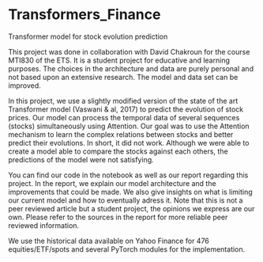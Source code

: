 # Transformers_Finance
Transformer model for stock evolution prediction 

This project was done in collaboration with David Chakroun for the course MTI830 of the ETS. It is a student project for educative and learning purposes. 
The choices in the architecture and data are purely personal and not based upon an extensive research. The model and data set can be improved. 

In this project, we use a slightly modified version of the state of the art Transformer model (Vaswani & al, 2017) to predict the evolution of stock prices. Our model can process the temporal data of several sequences (stocks) simultaneously using Attention. Our goal was to use the Attention mechanism to learn the complex relations between stocks and better predict their evolutions.
In short, it did not work. Although we were able to create a model able to compare the stocks against each others, the predictions of the model were not satisfying.

You can find our code in the notebook as well as our report regarding this project. In the report, we explain our model architecture and the improvements that could be made. We also give insights on what is limiting our current model and how to eventually adress it. Note that this is not a peer reviewed article but a student project, the opinions we express are our own. Please refer to the sources in the report for more reliable peer reviewed information.  

We use the historical data available on Yahoo Finance for 476 equities/ETF/spots and several PyTorch modules for the implementation. 
